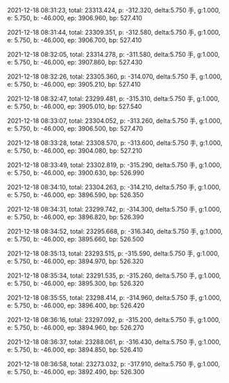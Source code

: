 2021-12-18 08:31:23, total: 23313.424, p: -312.320, delta:5.750 手, g:1.000, e: 5.750, b: -46.000, ep: 3906.960, bp: 527.410

2021-12-18 08:31:44, total: 23309.351, p: -312.580, delta:5.750 手, g:1.000, e: 5.750, b: -46.000, ep: 3906.700, bp: 527.410

2021-12-18 08:32:05, total: 23314.278, p: -311.580, delta:5.750 手, g:1.000, e: 5.750, b: -46.000, ep: 3907.860, bp: 527.430

2021-12-18 08:32:26, total: 23305.360, p: -314.070, delta:5.750 手, g:1.000, e: 5.750, b: -46.000, ep: 3905.210, bp: 527.410

2021-12-18 08:32:47, total: 23299.481, p: -315.310, delta:5.750 手, g:1.000, e: 5.750, b: -46.000, ep: 3905.010, bp: 527.540

2021-12-18 08:33:07, total: 23304.052, p: -313.260, delta:5.750 手, g:1.000, e: 5.750, b: -46.000, ep: 3906.500, bp: 527.470

2021-12-18 08:33:28, total: 23308.570, p: -313.600, delta:5.750 手, g:1.000, e: 5.750, b: -46.000, ep: 3904.080, bp: 527.210

2021-12-18 08:33:49, total: 23302.819, p: -315.290, delta:5.750 手, g:1.000, e: 5.750, b: -46.000, ep: 3900.630, bp: 526.990

2021-12-18 08:34:10, total: 23304.263, p: -314.210, delta:5.750 手, g:1.000, e: 5.750, b: -46.000, ep: 3896.590, bp: 526.350

2021-12-18 08:34:31, total: 23299.742, p: -314.300, delta:5.750 手, g:1.000, e: 5.750, b: -46.000, ep: 3896.820, bp: 526.390

2021-12-18 08:34:52, total: 23295.668, p: -316.340, delta:5.750 手, g:1.000, e: 5.750, b: -46.000, ep: 3895.660, bp: 526.500

2021-12-18 08:35:13, total: 23293.515, p: -315.590, delta:5.750 手, g:1.000, e: 5.750, b: -46.000, ep: 3894.970, bp: 526.320

2021-12-18 08:35:34, total: 23291.535, p: -315.260, delta:5.750 手, g:1.000, e: 5.750, b: -46.000, ep: 3895.300, bp: 526.320

2021-12-18 08:35:55, total: 23298.414, p: -314.960, delta:5.750 手, g:1.000, e: 5.750, b: -46.000, ep: 3896.400, bp: 526.420

2021-12-18 08:36:16, total: 23297.092, p: -315.200, delta:5.750 手, g:1.000, e: 5.750, b: -46.000, ep: 3894.960, bp: 526.270

2021-12-18 08:36:37, total: 23288.061, p: -316.430, delta:5.750 手, g:1.000, e: 5.750, b: -46.000, ep: 3894.850, bp: 526.410

2021-12-18 08:36:58, total: 23273.032, p: -317.910, delta:5.750 手, g:1.000, e: 5.750, b: -46.000, ep: 3892.490, bp: 526.300